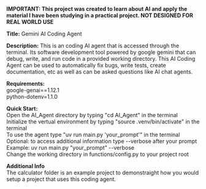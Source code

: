 **IMPORTANT: This project was created to learn about AI and apply the material I have been studying in a practical project.  NOT DESIGNED FOR REAL WORLD USE**

**Title:** Gemini AI Coding Agent

**Description:**  This is an coding AI agent that is accessed through the terminal.  Its software development tool powered by google gemini that can debug, write, and run code in a provided working directory.
This AI Coding Agent can be used to automatically fix bugs, write tests, create documentation, etc as well as can be asked questions like AI chat agents. 

**Requirements:**<br/>
google-genai==1.12.1 <br/>
  python-dotenv=1.1.0

**Quick Start:** <br/>
  Open the AI_Agent directory by typing "cd AI_Agent" in the terminal <br/>
  Initialize the vertual environment by typing "source .venv/bin/activate" in the terminal <br/>
  To use the agent type "uv run main.py 'your_prompt'" in the terminal <br/>
  Optional: to access additional information type --verbose after your prompt  Example: uv run main.py "your_prompt" --verbose <br/>
  Change the working directory in functions/config.py to your project root

**Additional Info** <br/>
  The calculator folder is an example project to demonstraight how you would setup a project that uses this coding agent.
  

